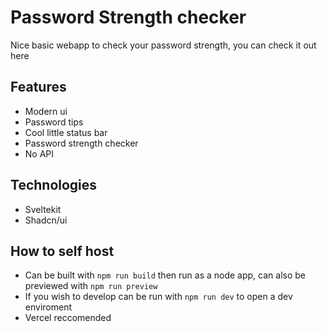 # Password Strength checker

Nice basic webapp to check your password strength, you can check it out here

## Features
- Modern ui
- Password tips
- Cool little status bar
- Password strength checker
- No API

## Technologies
- Sveltekit
- Shadcn/ui

## How to self host
- Can be built with `npm run build` then run as a node app, can also be previewed with `npm run preview`
- If you wish to develop can be run with `npm run dev` to open a dev enviroment
- Vercel reccomended